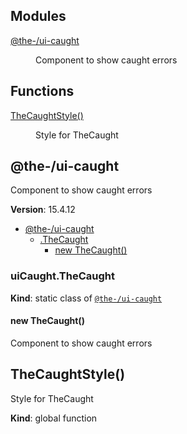 <!--- Code generated by @the-/script-doc. DO NOT EDIT. -->

## Modules

<dl>
<dt><a href="#module_@the-/ui-caught">@the-/ui-caught</a></dt>
<dd><p>Component to show caught errors</p>
</dd>
</dl>

## Functions

<dl>
<dt><a href="#TheCaughtStyle">TheCaughtStyle()</a></dt>
<dd><p>Style for TheCaught</p>
</dd>
</dl>

<a name="module_@the-/ui-caught"></a>

## @the-/ui-caught
Component to show caught errors

**Version**: 15.4.12  

* [@the-/ui-caught](#module_@the-/ui-caught)
    * [.TheCaught](#module_@the-/ui-caught.TheCaught)
        * [new TheCaught()](#new_module_@the-/ui-caught.TheCaught_new)

<a name="module_@the-/ui-caught.TheCaught"></a>

### uiCaught.TheCaught
**Kind**: static class of [<code>@the-/ui-caught</code>](#module_@the-/ui-caught)  
<a name="new_module_@the-/ui-caught.TheCaught_new"></a>

#### new TheCaught()
Component to show caught errors

<a name="TheCaughtStyle"></a>

## TheCaughtStyle()
Style for TheCaught

**Kind**: global function  
